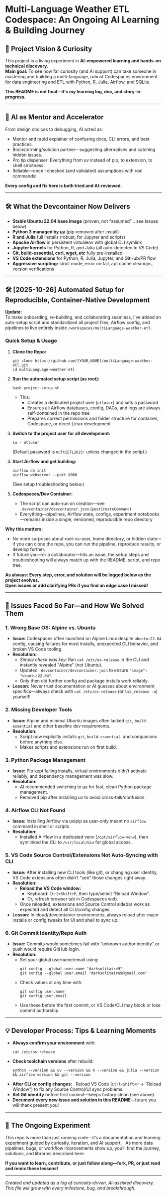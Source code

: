 # Multi-Language Weather ETL Codespace: An Ongoing AI Learning & Building Journey

## 🌱 Project Vision & Curiosity

This project is a living experiment in **AI-empowered learning and hands-on technical discovery**.  
**Main goal:** To see how far curiosity (and AI support) can take someone in mastering and building a multi-language, robust Codespaces environment for data engineering and ETL with Python, R, Julia, Airflow, and SQLite.

**This README is not final—it's my learning log, doc, and story-in-progress.**

---

## 🧠 AI as Mentor and Accelerator

From design choices to debugging, AI acted as:
- Mentor and rapid explainer of confusing docs, CLI errors, and best practices.
- Brainstorming/solution partner—suggesting alternatives and catching hidden issues.
- Pro tip dispenser: Everything from uv instead of pip, to extension, to shell strictness.
- Reliable—once I checked (and validated) assumptions with real commands!

**Every config and fix here is both tried and AI-reviewed.**

---

## 🛠️ What the Devcontainer Now Delivers

- **Stable Ubuntu 22.04 base image** (proven, not “assumed”… see Issues below)
- **Python 3 managed by [uv](https://github.com/astral-sh/uv)** (pip removed after install)
- **R and Julia** full installs (robust, for Jupyter and scripts)
- **Apache Airflow** in persistent virtualenv with global CLI symlink
- **Jupyter kernels** for Python, R, and Julia (all auto-detected in VS Code)
- **Git, build-essential, curl, wget, etc** fully pre-installed
- **VS Code extensions** for Python, R, Julia, Jupyter, and GitHub/PR flow
- **Aggressive scripting:** strict mode, error on fail, apt cache cleanups, version verifications

---

## 🛠️ [2025-10-26] Automated Setup for Reproducible, Container-Native Development

**Update:**  
To make onboarding, re-building, and collaborating seamless, I’ve added an auto-setup script and standardized all project files, Airflow config, and pipelines to live entirely inside `/workspaces/multiLanguage-weather-etl`.

### Quick Setup & Usage

1. **Clone the Repo:**
    ```
    git clone https://github.com/[YOUR_NAME]/multiLanguage-weather-etl.git
    cd multiLanguage-weather-etl
    ```

2. **Run the automated setup script (as root):**
    ```
    bash project-setup.sh
    ```
    - This:
        - Creates a dedicated project user (`etluser`) and sets a password
        - Ensures all Airflow databases, config, DAGs, and logs are always self-contained in the repo tree
        - Prepares correct permissions and folder structure for container, Codespace, or direct Linux development

3. **Switch to the project user for all development:**
    ```
    su - etluser
    ```
    (Default password is `multiETL2025!` unless changed in the script.)

4. **Start Airflow and get building:**
    ```
    airflow db init
    airflow webserver --port 8080
    ```
    (See setup troubleshooting below.)

5. **Codespaces/Dev Container:**  
    - The script can auto-run on creation—see `.devcontainer/devcontainer.json` (`postCreateCommand`)
    - Everything—pipelines, Airflow state, configs, experiment notebooks—remains inside a single, versioned, reproducible repo directory

**Why this matters:**  
- No more surprises about root-vs-user, home directory, or hidden state—if you can clone the repo, you can run the pipeline, reproduce results, or develop further.
- If future you—or a collaborator—hits an issue, the setup steps and troubleshooting will always match up with the README, script, and repo tree.

**As always: Every step, error, and solution will be logged below as the project evolves.  
Open issues or add clarifying PRs if you find an edge case I missed!**

---

## 🧩 Issues Faced So Far—and How We Solved Them

### 1. **Wrong Base OS: Alpine vs. Ubuntu**
- **Issue:** Codespaces often launched on Alpine Linux despite `ubuntu:22.04` config, causing failures for most installs, unexpected CLI behavior, and broken VS Code tooling.
- **Resolution:**  
    - *Simple check was key*: Ran `cat /etc/os-release` in the CLI and instantly revealed "Alpine" (not Ubuntu).
    - Updated `.devcontainer/devcontainer.json` to ensure `"image": "ubuntu:22.04"`.
    - Only then did further config and package installs work reliably.
- **Lesson:** Never trust documentation or AI guesses about environment specifics—always check with `cat /etc/os-release` (or `lsb_release -a`) yourself!

### 2. **Missing Developer Tools**
- **Issue:** Alpine and minimal Ubuntu images often lacked `git`, `build-essential` and other baseline dev requirements.
- **Resolution:**  
    - Script now explicitly installs `git`, `build-essential`, and companions before anything else.  
    - Makes scripts and extensions run on first build.

### 3. **Python Package Management**
- **Issue:** Pip kept failing installs, virtual environments didn’t activate reliably, and dependency management was slow.
- **Resolution:**  
    - AI recommended switching to [uv](https://github.com/astral-sh/uv) for fast, clean Python package management.
    - Removed pip after installing uv to avoid cross-talk/confusion.

### 4. **Airflow CLI Not Found**
- **Issue:** Installing Airflow via uv/pip as user-only meant no `airflow` command in shell or scripts.
- **Resolution:**  
    - Installed Airflow in a dedicated venv (`/opt/airflow-venv`), then symlinked the CLI to `/usr/local/bin` for global access.

### 5. **VS Code Source Control/Extensions Not Auto-Syncing with CLI**
- **Issue:** After installing new CLI tools (like git), or changing user identity, VS Code extensions often didn’t "see" those changes right away.
- **Resolution:**  
    - **Reload the VS Code window:**  
        - Keyboard: `Ctrl+Shift+P`, then type/select “Reload Window”.
        - Or, refresh browser tab in Codespaces web.
    - Once reloaded, extensions and Source Control sidebar work as expected and detect all CLI/config changes.
- **Lesson:** In cloud/devcontainer environments, always reload after major installs or config tweaks for UI and shell to sync up.

### 6. **Git Commit Identity/Repo Auth**
- **Issue:** Commits would sometimes fail with “unknown author identity” or push would require GitHub login.
- **Resolution:**  
    - Set your global username/email using:
        ```
        git config --global user.name "darksolitaire9"
        git config --global user.email "darksolitaire9@gmail.com"
        ```
    - Check values at any time with:
        ```
        git config user.name
        git config user.email
        ```
    - Use these before the first commit, or VS Code/CLI may block or lose commit authorship.

---

## 💡 Developer Process: Tips & Learning Moments

- **Always confirm your environment** with:
    ```
    cat /etc/os-release
    ```
- **Check toolchain versions** after rebuild:
    ```
    python --version && uv --version && R --version && julia --version && airflow version && git --version
    ```
- **After CLI or config changes:**  
    Reload VS Code (`Ctrl+Shift+P` → “Reload Window”) to fix any Source Control/UI sync problems.
- **Set Git identity** before first commit—keeps history clean (see above).
- **Document every new issue and solution in this README**—future you will thank present you!

---

## 🚦 The Ongoing Experiment

This repo is more than just running code—it’s a documentation and learning experiment guided by curiosity, iteration, and AI support.  
As more data pipelines, bugs, or workflow improvements show up, you’ll find the journey, solutions, and libraries described here.

**If you want to learn, contribute, or just follow along—fork, PR, or just read and remix these lessons!**

---

_Created and updated as a log of curiosity-driven, AI-assisted discovery.  
This file will grow with every milestone, bug, and breakthrough._
